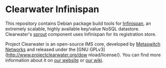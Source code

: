 # Clearwater Infinispan

This repository contains Debian package build tools for [Infinispan](http://www.jboss.org/infinispan), an extremely scalable, highly available key/value NoSQL datastore.  Clearwater's [sprout](https://github.com/Metaswitch/sprout) component uses Infinispan for its registration store.

Project Clearwater is an open-source IMS core, developed by [Metaswitch Networks](http://www.metaswitch.com) and released under the [GNU GPLv3](http://www.projectclearwater.org/dow
nload/license/). You can find more information about it on [our website](http://www.projectclearwater.org/) or [our wiki](https://github.com/Metaswitch/clearwater-docs/wiki).

